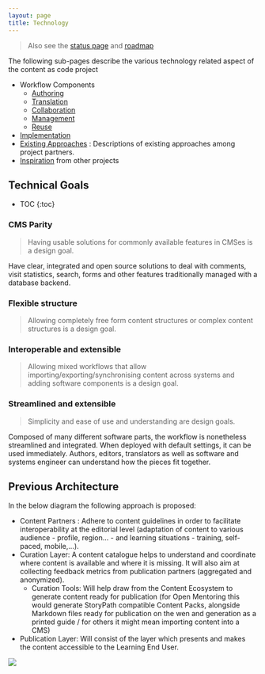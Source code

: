 ```yaml
---
layout: page
title: Technology
---
```


> Also see the [status page](status) and [roadmap](../status#roadmap)

The following sub-pages describe the various technology related aspect of the content as code project

* Workflow Components
  * [Authoring](authoring)
  * [Translation](translation)
  * [Collaboration](collaboration)
  * [Management](management)
  * [Reuse](reuse)
* [Implementation](implementation)
* [Existing Approaches](existing) : Descriptions of existing approaches among project partners. 
* [Inspiration](inspiration) from other projects

## Technical Goals

* TOC
{:toc}

### CMS Parity

> Having usable solutions for commonly available features in CMSes is a design goal.

Have clear, integrated and open source solutions to deal with comments, visit statistics, search, forms and other features traditionally managed with a database backend.

### Flexible structure

> Allowing completely free form content structures or complex content structures is a design goal.  

### Interoperable and extensible

> Allowing mixed workflows that allow importing/exporting/synchronising content across systems and adding software components is a design goal.

### Streamlined and extensible

> Simplicity and ease of use and understanding are design goals.

Composed of many different software parts, the workflow is nonetheless streamlined and integrated. When deployed with default settings, it can be used immediately. Authors, editors, translators as well as software and systems engineer can understand how the pieces fit together.

## Previous Architecture

In the below diagram the following approach is proposed:

 - Content Partners : Adhere to content guidelines in order to facilitate interoperability at the editorial level (adaptation of content to various audience - profile, region... - and learning situations - training, self-paced, mobile,...).
 - Curation Layer: A content catalogue helps to understand and coordinate where content is available and where it is missing. It will also aim at collecting feedback metrics from publication partners (aggregated and anonymized).
   - Curation Tools: Will help draw from the Content Ecosystem to generate content ready for publication (for Open Mentoring this would generate StoryPath compatible Content Packs, alongside Markdown files ready for publication on the wen and generation as a printed guide / for others it might mean importing content into a CMS)
 - Publication Layer: Will consist of the layer which presents and makes the content accessible to the Learning End User.

![](architecture.png)


